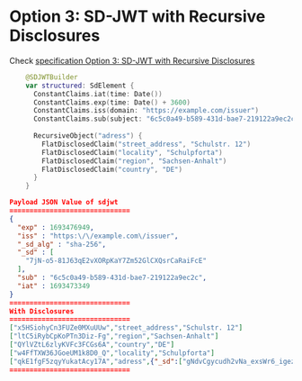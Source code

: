 # Option 3: SD-JWT with Recursive Disclosures

Check [specification Option 3: SD-JWT with Recursive Disclosures](https://www.ietf.org/archive/id/draft-ietf-oauth-selective-disclosure-jwt-05.html#name-option-3-sd-jwt-with-recurs)

```swift
    @SDJWTBuilder
    var structured: SdElement {
      ConstantClaims.iat(time: Date())
      ConstantClaims.exp(time: Date() + 3600)
      ConstantClaims.iss(domain: "https://example.com/issuer")
      ConstantClaims.sub(subject: "6c5c0a49-b589-431d-bae7-219122a9ec2c")
      
      RecursiveObject("adress") {
        FlatDisclosedClaim("street_address", "Schulstr. 12")
        FlatDisclosedClaim("locality", "Schulpforta")
        FlatDisclosedClaim("region", "Sachsen-Anhalt")
        FlatDisclosedClaim("country", "DE")
      }
    }
```

```json
Payload JSON Value of sdjwt
==============================
{
  "exp" : 1693476949,
  "iss" : "https:\/\/example.com\/issuer",
  "_sd_alg" : "sha-256",
  "_sd" : [
    "7jN-o5-81J63qE2vXORpKaY7Zm52GlCXQsrCaRaiFcE"
  ],
  "sub" : "6c5c0a49-b589-431d-bae7-219122a9ec2c",
  "iat" : 1693473349
}
==============================
With Disclosures
==============================
["x5HSiohyCn3FUZe0MXuUUw","street_address","Schulstr. 12"]
["ltC5iRybCpKoPTn3Diz-Fg","region","Sachsen-Anhalt"]
["QYlVZtL6zlyKVFc3FCGs6A","country","DE"]
["w4FfTXW36JGoeUM1k8D0_Q","locality","Schulpforta"]
["qkE1fgF5zqyYukatAcy17A","adress",{"_sd":["gNdvCgycudh2vNa_exsWr6_igezWEkoln_vTmNMuEGU","ss9r1unU3BIesHy64eSS11uFbUeh_Oxmw1CdGCjEAhU","w9onM-lt7tq6UCSb4sTDRX2X7amR20A2IA24DVtOutc","MtOONqFr0_E86SSWGxFA0XYwPkDZsyRIQ4qRtiErLQU"]}]
==============================
```

